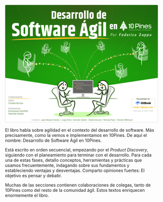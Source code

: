 ![](./assets/tapa.png)



El libro habla sobre agilidad en el contexto del desarrollo de software. Más precisamente, como la vemos e implementamos en 10Pines. De aquí el nombre: Desarrollo de Software Ágil en 10Pines.

Está escrito en orden secuencial, empezando por el *Product Discovery*, siguiendo con el planeamiento para terminar con el desarrollo. Para cada una de estas fases, detallo conceptos, herramientas y prácticas que usamos frecuentemente, indagando sobre sus fundamentos y estableciendo ventajas y desventajas. Comparto opiniones fuertes: El objetivo es pensar y debatir.

Muchas de las secciones contienen colaboraciones de colegas, tanto de 10Pines como del resto de la comunidad ágil. Estos textos enriquecen enormemente el libro.



